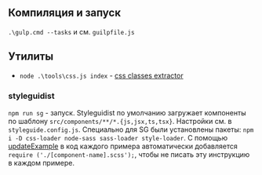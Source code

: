 ## Компиляция и запуск

`.\gulp.cmd --tasks` и см. `guilpfile.js`

## Утилиты

- `node .\tools\css.js index` - [css classes extractor](https://github.com/maestrow/css-classes-extractor)

### styleguidist

`npm run sg` - запуск. 
Styleguidist по умолчанию загружает компоненты по шаблону `src/components/**/*.{js,jsx,ts,tsx}`.
Настройки см. в `styleguide.config.js`.
Специально для SG были установлены пакеты: `npm i -D css-loader node-sass sass-loader style-loader`.
С помощью [updateExample](https://react-styleguidist.js.org/docs/configuration#updateexample) в код каждого примера автоматически добавляется `require ('./[component-name].scss');`, чтобы не писать эту инструкцию в каждом примере.